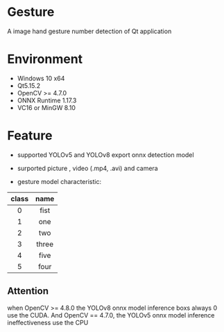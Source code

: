 # Gesture

A image hand gesture number detection of Qt application

# Environment

- Windows 10 x64
- Qt5.15.2
- OpenCV >= 4.7.0
- ONNX Runtime 1.17.3
- VC16 or MinGW 8.10

# Feature

- supported YOLOv5  and YOLOv8 export onnx detection model

- surported picture , video (.mp4, .avi) and camera

- gesture model characteristic:

| class | name  |
|:-----:|:-----:|
| 0     | fist  |
| 1     | one   |
| 2     | two   |
| 3     | three |
| 4     | five  |
| 5     | four  |

## Attention

when OpenCV >= 4.8.0 the YOLOv8 onnx model inference  boxs always 0 use the CUDA. And OpenCV == 4.7.0, the YOLOv5 onnx model inference ineffectiveness use the CPU